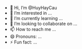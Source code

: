 - 👋 Hi, I’m @HuyHayCau
- 👀 I’m interested in ...
- 🌱 I’m currently learning ...
- 💞️ I’m looking to collaborate on ...
- 📫 How to reach me ...
- 😄 Pronouns: ...
- ⚡ Fun fact: ...

<!---
HuyHayCau/HuyHayCau is a ✨ special ✨ repository because its `README.md` (this file) appears on your GitHub profile.
You can click the Preview link to take a look at your changes.
--->
